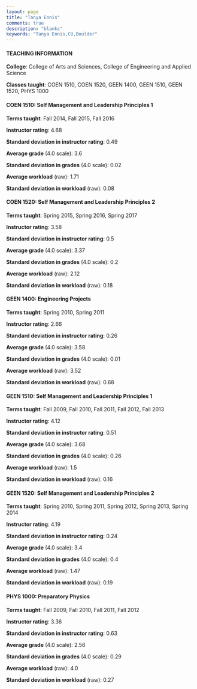 ```yaml
---
layout: page
title: "Tanya Ennis" 
comments: true
description: "blanks"
keywords: "Tanya Ennis,CU,Boulder"
---
```

<head>
<script src="https://ajax.googleapis.com/ajax/libs/jquery/2.1.3/jquery.min.js"></script>
<script src="https://dl.dropboxusercontent.com/s/pc42nxpaw1ea4o9/highcharts.js?dl=0"></script>
<!-- <script src="../assets/js/highcharts.js"></script> -->
<style type="text/css">@font-face {
	font-family: "Bebas Neue";
	src: url(https://www.filehosting.org/file/details/544349/BebasNeue Regular.otf) format("opentype");
	}
	h1.Bebas { 
		font-family: "Bebas Neue", Verdana, Tahoma;
	}
</style>
</head>
	   
#### TEACHING INFORMATION

**College**: College of Arts and Sciences, College of Engineering and Applied Science

**Classes taught**: COEN 1510, COEN 1520, GEEN 1400, GEEN 1510, GEEN 1520, PHYS 1000

#### COEN 1510: Self Management and Leadership Principles 1

**Terms taught**: Fall 2014, Fall 2015, Fall 2016

**Instructor rating**: 4.68

**Standard deviation in instructor rating**: 0.49

**Average grade** (4.0 scale): 3.6

**Standard deviation in grades** (4.0 scale): 0.02

**Average workload** (raw): 1.71

**Standard deviation in workload** (raw): 0.08

#### COEN 1520: Self Management and Leadership Principles 2

**Terms taught**: Spring 2015, Spring 2016, Spring 2017

**Instructor rating**: 3.58

**Standard deviation in instructor rating**: 0.5

**Average grade** (4.0 scale): 3.37

**Standard deviation in grades** (4.0 scale): 0.2

**Average workload** (raw): 2.12

**Standard deviation in workload** (raw): 0.18

#### GEEN 1400: Engineering Projects

**Terms taught**: Spring 2010, Spring 2011

**Instructor rating**: 2.66

**Standard deviation in instructor rating**: 0.26

**Average grade** (4.0 scale): 3.58

**Standard deviation in grades** (4.0 scale): 0.01

**Average workload** (raw): 3.52

**Standard deviation in workload** (raw): 0.68

#### GEEN 1510: Self Management and Leadership Principles 1

**Terms taught**: Fall 2009, Fall 2010, Fall 2011, Fall 2012, Fall 2013

**Instructor rating**: 4.12

**Standard deviation in instructor rating**: 0.51

**Average grade** (4.0 scale): 3.68

**Standard deviation in grades** (4.0 scale): 0.26

**Average workload** (raw): 1.5

**Standard deviation in workload** (raw): 0.16

#### GEEN 1520: Self Management and Leadership Principles 2

**Terms taught**: Spring 2010, Spring 2011, Spring 2012, Spring 2013, Spring 2014

**Instructor rating**: 4.19

**Standard deviation in instructor rating**: 0.24

**Average grade** (4.0 scale): 3.4

**Standard deviation in grades** (4.0 scale): 0.4

**Average workload** (raw): 1.47

**Standard deviation in workload** (raw): 0.19

#### PHYS 1000: Preparatory Physics

**Terms taught**: Fall 2009, Fall 2010, Fall 2011, Fall 2012

**Instructor rating**: 3.36

**Standard deviation in instructor rating**: 0.63

**Average grade** (4.0 scale): 2.56

**Standard deviation in grades** (4.0 scale): 0.29

**Average workload** (raw): 4.0

**Standard deviation in workload** (raw): 0.27

